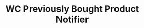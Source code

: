---
title: WC Previously Bought Product Notifier
redirect_from:
    - /wc-previously-bought-product-notifier/
    - /wcpbpn/
    - /wp/plugins/wc-previously-bought-product-notifier/
    - /wp/plugins/wcpbpn/
redirect_to: https://wordpress.org/plugins/wc-previously-bought-product-notifier
---